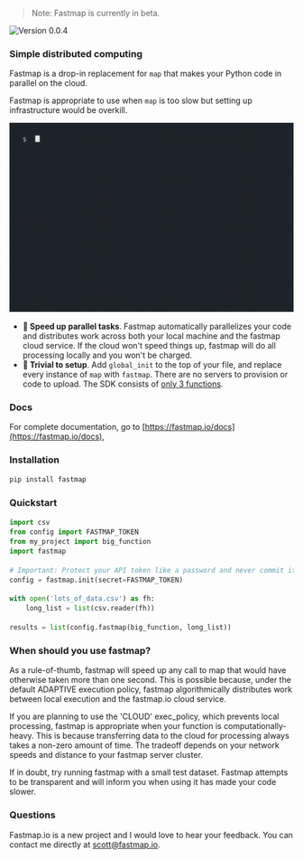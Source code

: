 > Note: Fastmap is currently in beta. 

![Version 0.0.4](https://img.shields.io/badge/version-0.0.4-red)

### Simple distributed computing

Fastmap is a drop-in replacement for `map` that makes your Python code in parallel on the cloud.

Fastmap is appropriate to use when `map` is too slow but setting up infrastructure would be overkill.


![Demo gif of fastmap. Text tutorial can be found below](assets/demo.gif)

- **🚀 Speed up parallel tasks**. Fastmap automatically parallelizes your code and distributes work across both your local machine and the fastmap cloud service. If the cloud won't speed things up, fastmap will do all processing locally and you won't be charged.
- **🐣 Trivial to setup**. Add `global_init` to the top of your file, and replace every instance of `map` with `fastmap`. There are no servers to provision or code to upload. The SDK consists of [only 3 functions](https://fastmap.io/docs#interface).

### Docs

For complete documentation, go to [https://fastmap.io/docs](https://fastmap.io/docs),


### Installation

```bash
pip install fastmap
```

### Quickstart

```python
import csv
from config import FASTMAP_TOKEN
from my_project import big_function
import fastmap

# Important: Protect your API token like a password and never commit it to version control
config = fastmap.init(secret=FASTMAP_TOKEN)

with open('lots_of_data.csv') as fh:
    long_list = list(csv.reader(fh))

results = list(config.fastmap(big_function, long_list))

```


### When should you use fastmap?

As a rule-of-thumb, fastmap will speed up any call to map that would have otherwise taken more than one second. This is possible because, under the default ADAPTIVE execution policy, fastmap algorithmically distributes work between local execution and the fastmap.io cloud service.

If you are planning to use the 'CLOUD' exec_policy, which prevents local processing, fastmap is appropriate when your function is computationally-heavy. This is because transferring data to the cloud for processing always takes a non-zero amount of time. The tradeoff depends on your network speeds and distance to your fastmap server cluster.

If in doubt, try running fastmap with a small test dataset. Fastmap attempts to be transparent and will inform you when using it has made your code slower.


### Questions

Fastmap.io is a new project and I would love to hear your feedback. You can contact me directly at scott@fastmap.io.
